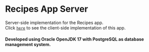 # Recipes App Server
Server-side implementation for the Recipes app.
<br/>
Click  [`here`](https://github.com/amina-alibasic/recipes-app-server) to see the client-side implementation of this app. </span>


<h4>Developed using Oracle OpenJDK 17 with PostgreSQL as database management system.</h4>
